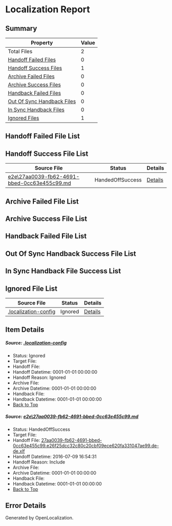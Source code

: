 # <a name='report-top'></a> Localization Report

## Summary
 Property | Value 
 -------- | ----- 
 Total Files | 2
[ Handoff Failed Files ](#handoff-failed-list)| 0
[ Handoff Success Files ](#handoff-success-list)| 1
[ Archive Failed Files ](#archive-failed-list)| 0
[ Archive Success Files ](#archive-success-list)| 0
[ Handback Failed Files ](#handback-failed-list)| 0
[ Out Of Sync Handback Files ](#outofsync-handback-success-list)| 0
[ In Sync Handback Files ](#insync-handback-success-list)| 0
[ Ignored Files ](#ignored-list)| 1

## <a name='handoff-failed-list'></a> Handoff Failed File List

## <a name='handoff-success-list'></a> Handoff Success File List
 Source File | Status | Details 
 ----------- | ------ | ------- 
 [e2e\27aa0039-fb62-4691-bbed-0cc63e455c99.md](https://github.com/OpenLocalizationTestOrg/oltest/blob/424a32f548531213f8eba9f7e0bd3fd0f88790d8/e2e/27aa0039-fb62-4691-bbed-0cc63e455c99.md) | HandedOffSuccess | [Details](#4f88d2c8596d5a63f2d1419edad9aaa254ec2e701)

## <a name='archive-failed-list'></a> Archive Failed File List

## <a name='archive-success-list'></a> Archive Success File List

## <a name='handback-failed-list'></a> Handback Failed File List

## <a name='outofsync-handback-success-list'></a> Out Of Sync Handback Success File List

## <a name='insync-handback-success-list'></a> In Sync Handback File Success List

## <a name='ignored-list'></a> Ignored File List
 Source File | Status | Details 
 ----------- | ------ | ------- 
 [.localization-config](https://github.com/OpenLocalizationTestOrg/oltest/blob/424a32f548531213f8eba9f7e0bd3fd0f88790d8/.localization-config) | Ignored | [Details](#3d4f252ac210baf56311d7e97dcc2db10974dbd20)

## Item Details
##### <a name='3d4f252ac210baf56311d7e97dcc2db10974dbd20'></a> Source: [.localization-config](https://github.com/OpenLocalizationTestOrg/oltest/blob/424a32f548531213f8eba9f7e0bd3fd0f88790d8/.localization-config)
* Status: Ignored
* Target File: 
* Handoff File: 
* Handoff Datetime: 0001-01-01 00:00:00
* Handoff Reason: Ignored
* Archive File: 
* Archive Datetime: 0001-01-01 00:00:00
* Handback File: 
* Handback Datetime: 0001-01-01 00:00:00
* [Back to Top](#report-top)

##### <a name='4f88d2c8596d5a63f2d1419edad9aaa254ec2e701'></a> Source: [e2e\27aa0039-fb62-4691-bbed-0cc63e455c99.md](https://github.com/OpenLocalizationTestOrg/oltest/blob/424a32f548531213f8eba9f7e0bd3fd0f88790d8/e2e/27aa0039-fb62-4691-bbed-0cc63e455c99.md)
* Status: HandedOffSuccess
* Target File: 
* Handoff File: [27aa0039-fb62-4691-bbed-0cc63e455c99.e26f25dcc32c80c20cbf09ece620fa331047ae99.de-de.xlf](https://github.com/OpenLocalizationTestOrg/olhandoff-e2e/blob/fb44f607fc4985687e0e0f0adb6bbd29d0916b83/ol-handoff/OpenLocalizationTestOrg/oltest-dede-fly/ci/ht/27aa0039-fb62-4691-bbed-0cc63e455c99.e26f25dcc32c80c20cbf09ece620fa331047ae99.de-de.xlf)
* Handoff Datetime: 2016-07-09 16:54:31
* Handoff Reason: Include
* Archive File: 
* Archive Datetime: 0001-01-01 00:00:00
* Handback File: 
* Handback Datetime: 0001-01-01 00:00:00
* [Back to Top](#report-top)


## Error Details

Generated by OpenLocalization.
